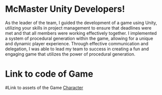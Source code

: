 # McMaster Unity Developers!

As the leader of the team, I guided the development of a game using Unity, utilizing your skills in project management to ensure that deadlines were met and that all members were working effectively together. I implemented a system of procedural generation within the game, allowing for a unique and dynamic player experience. Through effective communication and delegation, I was able to lead my team to success in creating a fun and engaging game that utilizes the power of procedural generation.


# Link to code of Game


#Link to assets of the Game
[Character](https://github.com/AymanAkhras/Produceral-Generation/tree/main/Player)
